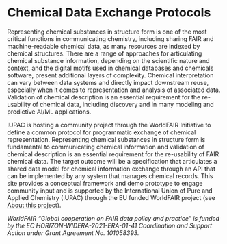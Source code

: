 # Chemical Data Exchange Protocols

Representing chemical substances in structure form is one of the most critical functions in communicating chemistry, including sharing FAIR and machine-readable chemical data, as many resources are indexed by chemical structures. There are a range of approaches for articulating chemical substance information, depending on the scientific nature and context, and the digital motifs used in chemical databases and chemicals software, present additional layers of complexity. Chemical interpretation can vary between data systems and directly impact downstream reuse, especially when it comes to representation and analysis of associated data. Validation of chemical description is an essential requirement for the re-usability of chemical data, including discovery and in many modeling and predictive AI/ML applications.

IUPAC is hosting a community project through the WorldFAIR Initiative to define a common protocol for programmatic exchange of chemical representation. Representing chemical substances in structure form is fundamental to communicating chemical information and validation of chemical description is an essential requirement for the re-usability of FAIR chemical data. The target outcome will be a specification that articulates a shared data model for chemical information exchange through an API that can be implemented by any system that manages chemical records. This site provides a conceptual framework and demo prototype to engage community input and is supported by the International Union of Pure and Applied Chemistry (IUPAC) through the EU funded WorldFAIR project (see [About this project](https://iupac.github.io/WFChemProtocols/about.html)).   

*WorldFAIR “Global cooperation on FAIR data policy and practice” is funded by the EC HORIZON-WIDERA-2021-ERA-01-41 Coordination and Support Action under Grant Agreement No. 101058393.*
